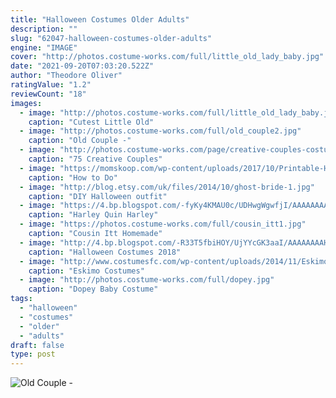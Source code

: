 ```yaml
---
title: "Halloween Costumes Older Adults"
description: ""
slug: "62047-halloween-costumes-older-adults"
engine: "IMAGE"
cover: "http://photos.costume-works.com/full/little_old_lady_baby.jpg"
date: "2021-09-20T07:03:20.522Z"
author: "Theodore Oliver"
ratingValue: "1.2"
reviewCount: "18"
images:
  - image: "http://photos.costume-works.com/full/little_old_lady_baby.jpg"
    caption: "Cutest Little Old"
  - image: "http://photos.costume-works.com/full/old_couple2.jpg"
    caption: "Old Couple -"
  - image: "http://photos.costume-works.com/page/creative-couples-costume-ideas-v2.jpg"
    caption: "75 Creative Couples"
  - image: "https://momskoop.com/wp-content/uploads/2017/10/Printable-Halloween-Scavenger-Hunt-from-momskoop-429x700.jpg"
    caption: "How to Do"
  - image: "http://blog.etsy.com/uk/files/2014/10/ghost-bride-1.jpg"
    caption: "DIY Halloween outfit"
  - image: "https://4.bp.blogspot.com/-fyKy4KMAU0c/UDHwgWgwfjI/AAAAAAAAALU/ktLFcIzSMss/s1600/circus_harley_quinn_costume_2_by_hollymessinger-d37a9b1.jpg"
    caption: "Harley Quin Harley"
  - image: "https://photos.costume-works.com/full/cousin_itt1.jpg"
    caption: "Cousin Itt Homemade"
  - image: "http://4.bp.blogspot.com/-R33T5fbiHOY/UjYYcGK3aaI/AAAAAAAAHgI/Rp5DgKHHzhE/s1600/29c271b6bb3376b3943df251e34cfb2c.jpg"
    caption: "Halloween Costumes 2018"
  - image: "http://www.costumesfc.com/wp-content/uploads/2014/11/Eskimo-Costume-Kids.jpg"
    caption: "Eskimo Costumes"
  - image: "http://photos.costume-works.com/full/dopey.jpg"
    caption: "Dopey Baby Costume"
tags:
  - "halloween"
  - "costumes"
  - "older"
  - "adults"
draft: false
type: post
---
```



![Old Couple -](http://photos.costume-works.com/full/old_couple2.jpg "Old Couple -")


<!--inArticleAds-->

<!--galleryOne-->


<!--inArticleAds-->

<!--galleryTwo-->


<!--galleryThree-->

